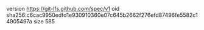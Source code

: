 version https://git-lfs.github.com/spec/v1
oid sha256:c6cac9950edfd1e930910360e07c645b2662f276efd87496fe5582c14905497a
size 585
